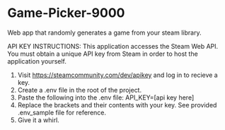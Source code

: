 # Game-Picker-9000
Web app that randomly generates a game from your steam library. 

API KEY INSTRUCTIONS:
This application accesses the Steam Web API. You must obtain a unique API key from Steam in order to host the application yourself. 

1. Visit https://steamcommunity.com/dev/apikey and log in to recieve a key.
2. Create a .env file in the root of the project.
3. Paste the following into the .env file: API_KEY=[api key here] 
4. Replace the brackets and their contents with your key. See provided .env_sample file for reference.
5. Give it a whirl.

